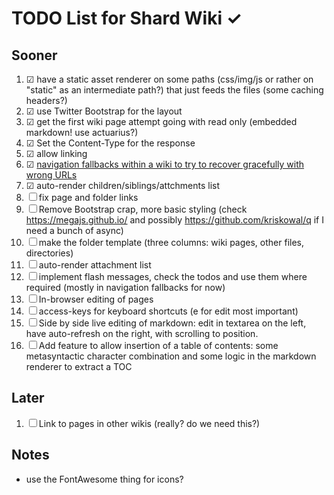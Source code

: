 # TODO List for Shard Wiki ✓

## Sooner
1. ☑ have a static asset renderer on some paths (css/img/js or rather on "static" as an intermediate path?) that just feeds the files (some caching headers?)
1. ☑ use Twitter Bootstrap for the layout
1. ☑ get the first wiki page attempt going with read only (embedded markdown! use actuarius?)
1. ☑ Set the Content-Type for the response
1. ☑ allow linking
1. ☑ [navigation fallbacks within a wiki to try to recover gracefully with wrong URLs](self:/page/design/navigation)
1. ☑  auto-render children/siblings/attchments list
1. ☐ fix page and folder links
1. ☐ Remove Bootstrap crap, more basic styling (check https://megajs.github.io/ and possibly https://github.com/kriskowal/q if I need a bunch of async)
1. ☐ make the folder template (three columns: wiki pages, other files, directories)
1. ☐ auto-render attachment list
1. ☐ implement flash messages, check the todos and use them where required (mostly in navigation fallbacks for now)
1. ☐ In-browser editing of pages
1. ☐ access-keys for keyboard shortcuts (e for edit most important)
1. ☐ Side by side live editing of markdown: edit in textarea on the left, have auto-refresh on the right, with scrolling to position.
1. ☐ Add feature to allow insertion of a table of contents: some metasyntactic character combination and some logic in the markdown renderer to extract a TOC

## Later
1. ☐ Link to pages in other wikis (really? do we need this?)

## Notes
* use the FontAwesome thing for icons?
